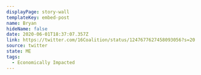 ```yaml
---
displayPage: story-wall
templateKey: embed-post
name: Bryan
hideName: false
date: 2020-06-01T18:37:07.357Z
link: https://twitter.com/16Coalition/status/1247677627458093056?s=20
source: twitter
state: ME
tags:
  - Economically Impacted
---
```

